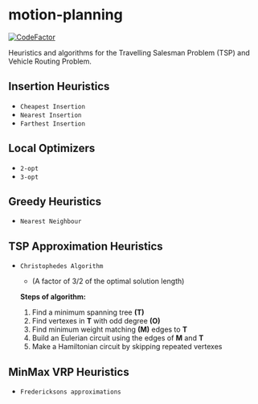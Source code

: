 # motion-planning

[![CodeFactor](https://www.codefactor.io/repository/github/nykabhishek/motion-planning/badge)](https://www.codefactor.io/repository/github/nykabhishek/motion-planning)

Heuristics and algorithms for the Travelling Salesman Problem (TSP) and Vehicle Routing Problem.

## Insertion Heuristics
- `Cheapest Insertion`
- `Nearest Insertion`
- `Farthest Insertion`

## Local Optimizers
- `2-opt`
- `3-opt`

## Greedy Heuristics
- `Nearest Neighbour`

## TSP Approximation Heuristics
- `Christophedes Algorithm`
   - (A factor of 3/2 of the optimal solution length)

    **Steps of algorithm:**

    1. Find a minimum spanning tree **(T)**
    2. Find vertexes in **T** with odd degree **(O)**
    3. Find minimum weight matching **(M)** edges to **T**
    4. Build an Eulerian circuit using the edges of **M** and **T**
    5. Make a Hamiltonian circuit by skipping repeated vertexes


## MinMax VRP Heuristics
- `Fredericksons approximations`
